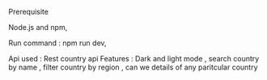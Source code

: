 Prerequisite

Node.js and npm,

Run command : npm run dev,

Api used : Rest country api 
Features : Dark and light mode , search country by name , filter country by region , can we details of any paritcular country 
